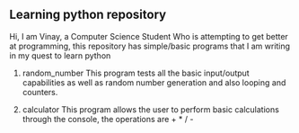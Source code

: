 ## Learning python repository

Hi, I am Vinay, a Computer Science Student Who is attempting to get better at programming, this repository has simple/basic programs that I am writing in my quest to learn python

1) random_number
    This program tests all the basic input/output capabilities as well as random number generation and also looping and counters.

2) calculator
    This program allows the user to perform basic calculations through the console, the operations are + * / - 